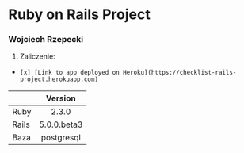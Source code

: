 # Ruby on Rails Project

### Wojciech Rzepecki
1. Zaliczenie:
  -     [x] [Link to app deployed on Heroku](https://checklist-rails-project.herokuapp.com)  

|          |     Version   |
|----------|:-------------:|
|   Ruby   |      2.3.0    |
|   Rails  |  5.0.0.beta3  |
|   Baza   |  postgresql   |

